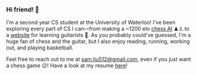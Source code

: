 ### Hi friend! 👋

I'm a second year CS student at the University of Waterloo! I've been exploring every part of CS I can—from making a ~1200 elo <a href="https://github.com/samliu21/chess-ai">chess AI</a> ♟♙ to a <a href="https://github.com/samliu21/lyrics-chords">website</a> for learning guitarists 🎸. As you probably could've guessed, I'm a huge fan of chess and the guitar, but I also enjoy reading, running, working out, and playing basketball.

Feel free to reach out to me at sam.liu512@gmail.com, even if you just want a chess game 😉! Have a look at my resume <a href="https://github.com/samliu22/storage/blob/master/Resume%20-%20Sam%20Liu.pdf">here</a>!
